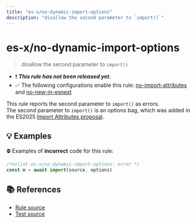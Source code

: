 ```yaml
---
title: "es-x/no-dynamic-import-options"
description: "disallow the second parameter to `import()`"
---
```


# es-x/no-dynamic-import-options
> disallow the second parameter to `import()`

- ❗ <badge text="This rule has not been released yet." vertical="middle" type="error"> ***This rule has not been released yet.*** </badge>
- ✅ The following configurations enable this rule: [no-import-attributes] and [no-new-in-esnext]

This rule reports the second parameter to `import()` as errors.\
The second parameter to `import()` is an options bag, which was added in the ES2025 [Import Attributes proposal](https://github.com/tc39/proposal-import-attributes#dynamic-import).

## 💡 Examples

⛔ Examples of **incorrect** code for this rule:

<eslint-playground type="bad">

```js
/*eslint es-x/no-dynamic-import-options: error */
const m = await import(source, options)
```

</eslint-playground>

## 📚 References

- [Rule source](https://github.com/eslint-community/eslint-plugin-es-x/blob/master/lib/rules/no-dynamic-import-options.js)
- [Test source](https://github.com/eslint-community/eslint-plugin-es-x/blob/master/tests/lib/rules/no-dynamic-import-options.js)

[no-import-attributes]: ../configs/index.md#no-import-attributes
[no-new-in-esnext]: ../configs/index.md#no-new-in-esnext
